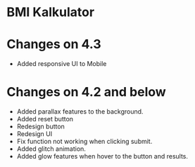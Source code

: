
# BMI Kalkulator 

# Changes on 4.3

- Added responsive UI to Mobile

# Changes on 4.2 and below

- Added parallax features to the background.
- Added reset button
- Redesign button
- Redesign UI
- Fix function not working when clicking submit.
- Added glitch animation.
- Added glow features when hover to the button and results.


